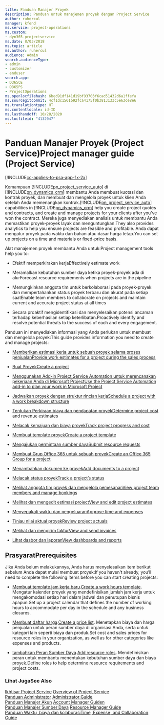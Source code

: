 ```yaml
---
title: Panduan Manajer Proyek
description: Panduan untuk manajemen proyek dengan Project Service
author: ruhercul
manager: kfend
ms.service: project-operations
ms.custom:
- dyn365-projectservice
ms.date: 8/03/2018
ms.topic: article
ms.author: ruhercul
audience: Admin
search.audienceType:
- admin
- customizer
- enduser
search.app:
- D365CE
- D365PS
- ProjectOperations
ms.openlocfilehash: 6bed91df141d19bf93703f6cad51432d6a1ffefa
ms.sourcegitcommit: 4cf1dc1561b92fca4175f0b3813133c5e63ce8e6
ms.translationtype: HT
ms.contentlocale: id-ID
ms.lasthandoff: 10/28/2020
ms.locfileid: "4132047"
---
```

# <a name="project-manager-guide-project-service"></a><span data-ttu-id="ebd50-103">Panduan Manajer Proyek (Project Service)</span><span class="sxs-lookup"><span data-stu-id="ebd50-103">Project manager guide (Project Service)</span></span>

[!INCLUDE[cc-applies-to-psa-app-1x-2x](../includes/cc-applies-to-psa-app-1x-2x.md)]

<span data-ttu-id="ebd50-104">Kemampuan [!INCLUDE[pn_project_service_auto](../includes/pn-project-service-auto.md)] di [!INCLUDE[pn_dynamics_crm](../includes/pn-dynamics-crm.md)] membantu Anda membuat kuotasi dan kontrak proyek, dan membuat dan mengelola proyek untuk klien Anda setelah Anda memenangkan kontrak.</span><span class="sxs-lookup"><span data-stu-id="ebd50-104">[!INCLUDE[pn_project_service_auto](../includes/pn-project-service-auto.md)] capabilities in [!INCLUDE[pn_dynamics_crm](../includes/pn-dynamics-crm.md)] help you create project quotes and contracts, and create and manage projects for your clients after you’ve won the contract.</span></span> <span data-ttu-id="ebd50-105">Mereka juga menyediakan analisis untuk membantu Anda memastikan proyek-proyek layak dan menguntungkan.</span><span class="sxs-lookup"><span data-stu-id="ebd50-105">They also provides analytics to help you ensure projects are feasible and profitable.</span></span> <span data-ttu-id="ebd50-106">Anda dapat mengatur proyek pada waktu dan bahan atau dasar harga tetap.</span><span class="sxs-lookup"><span data-stu-id="ebd50-106">You can set up projects on a time and materials or fixed-price basis.</span></span>  
  
 <span data-ttu-id="ebd50-107">Alat manajemen proyek membantu Anda untuk:</span><span class="sxs-lookup"><span data-stu-id="ebd50-107">Project management tools help you to:</span></span>  
  
-   <span data-ttu-id="ebd50-108">Efektif memperkirakan kerja</span><span class="sxs-lookup"><span data-stu-id="ebd50-108">Effectively estimate work</span></span>  
  
-   <span data-ttu-id="ebd50-109">Meramalkan kebutuhan sumber daya ketika proyek-proyek ada di alur</span><span class="sxs-lookup"><span data-stu-id="ebd50-109">Forecast resource requirements when projects are in the pipeline</span></span>  
  
-   <span data-ttu-id="ebd50-110">Memungkinkan anggota tim untuk berkolaborasi pada proyek-proyek dan mempertahankan status proyek terbaru dan akurat pada setiap saat</span><span class="sxs-lookup"><span data-stu-id="ebd50-110">Enable team members to collaborate on projects and maintain current and accurate project status at all times</span></span>  
  
-   <span data-ttu-id="ebd50-111">Secara proaktif mengidentifikasi dan menyelesaikan potensi ancaman terhadap keberhasilan setiap keterlibatan.</span><span class="sxs-lookup"><span data-stu-id="ebd50-111">Proactively identify and resolve potential threats to the success of each and every engagement.</span></span>  
  
<span data-ttu-id="ebd50-112">Panduan ini menyediakan informasi yang Anda perlukan untuk membuat dan mengelola proyek:</span><span class="sxs-lookup"><span data-stu-id="ebd50-112">This guide provides information you need to create and manage projects:</span></span>  
  
-   [<span data-ttu-id="ebd50-113">Memberikan estimasi kerja untuk sebuah proyek selama proses penjualan</span><span class="sxs-lookup"><span data-stu-id="ebd50-113">Provide work estimates for a project during the sales process</span></span>](../psa/provide-estimates-project-during-sales-process.md)  
  
-   [<span data-ttu-id="ebd50-114">Buat Proyek</span><span class="sxs-lookup"><span data-stu-id="ebd50-114">Create a project</span></span>](../psa/create-project.md)  
  
-   [<span data-ttu-id="ebd50-115">Menggunakan Add-in Project Service Automation untuk merencanakan pekerjaan Anda di Microsoft Project</span><span class="sxs-lookup"><span data-stu-id="ebd50-115">Use the Project Service Automation add-in to plan your work in Microsoft Project</span></span>](../psa/add-plan-work-microsoft-project.md)  
  
-   [<span data-ttu-id="ebd50-116">Jadwalkan proyek dengan struktur rincian kerja</span><span class="sxs-lookup"><span data-stu-id="ebd50-116">Schedule a project with a work breakdown structure</span></span>](../psa/schedule-project-work-breakdown-structure.md)  
  
-   [<span data-ttu-id="ebd50-117">Tentukan Perkiraan biaya dan pendapatan proyek</span><span class="sxs-lookup"><span data-stu-id="ebd50-117">Determine project cost and revenue estimates</span></span>](../psa/determine-project-cost-revenue-estimates.md)  
  
-   [<span data-ttu-id="ebd50-118">Melacak kemajuan dan biaya proyek</span><span class="sxs-lookup"><span data-stu-id="ebd50-118">Track project progress and cost</span></span>](../psa/track-project-progress-cost.md)  
  
-   [<span data-ttu-id="ebd50-119">Membuat template proyek</span><span class="sxs-lookup"><span data-stu-id="ebd50-119">Create a project template</span></span>](../psa/create-project-template.md)  
  
-   [<span data-ttu-id="ebd50-120">Mengajukan permintaan sumber daya</span><span class="sxs-lookup"><span data-stu-id="ebd50-120">Submit resource requests</span></span>](../psa/submit-resource-requests.md)  
  
-   [<span data-ttu-id="ebd50-121">Membuat Grup Office 365 untuk sebuah proyek</span><span class="sxs-lookup"><span data-stu-id="ebd50-121">Create an Office 365 Group for a project</span></span>](../psa/create-office-365-group-project.md)  
  
-   [<span data-ttu-id="ebd50-122">Menambahkan dokumen ke proyek</span><span class="sxs-lookup"><span data-stu-id="ebd50-122">Add documents to a project</span></span>](../psa/add-documents-project.md)  
  
-   [<span data-ttu-id="ebd50-123">Melacak status proyek</span><span class="sxs-lookup"><span data-stu-id="ebd50-123">Track a project’s status</span></span>](../psa/track-project-status.md)  
  
-   [<span data-ttu-id="ebd50-124">Melihat anggota tim proyek dan mengelola pemesanan</span><span class="sxs-lookup"><span data-stu-id="ebd50-124">View project team members and manage bookings</span></span>](../psa/view-project-team-members-manage-bookings.md)  
  
-   [<span data-ttu-id="ebd50-125">Melihat dan mengedit estimasi project</span><span class="sxs-lookup"><span data-stu-id="ebd50-125">View and edit project estimates</span></span>](../psa/view-edit-project-estimates.md)  
  
-   [<span data-ttu-id="ebd50-126">Menyepakati waktu dan pengeluaran</span><span class="sxs-lookup"><span data-stu-id="ebd50-126">Approve time and expenses</span></span>](../psa/approve-time-expenses.md)  
  
-   [<span data-ttu-id="ebd50-127">Tinjau nilai aktual proyek</span><span class="sxs-lookup"><span data-stu-id="ebd50-127">Review project actuals</span></span>](../psa/review-project-actuals.md)  
  
-   [<span data-ttu-id="ebd50-128">Melihat dan mengirim faktur</span><span class="sxs-lookup"><span data-stu-id="ebd50-128">View and send invoices</span></span>](../psa/view-send-invoices.md)  
  
-   [<span data-ttu-id="ebd50-129">Lihat dasbor dan laporan</span><span class="sxs-lookup"><span data-stu-id="ebd50-129">View dashboards and reports</span></span>](../psa/view-dashboards-reports.md)  
  
## <a name="prerequisites"></a><span data-ttu-id="ebd50-130">Prasyarat</span><span class="sxs-lookup"><span data-stu-id="ebd50-130">Prerequisites</span></span>  
 <span data-ttu-id="ebd50-131">Jika Anda belum melakukannya, Anda harus menyelesaikan item berikut sebelum Anda dapat mulai membuat proyek:</span><span class="sxs-lookup"><span data-stu-id="ebd50-131">If you haven't already, you’ll need to complete the following items before you can start creating projects:</span></span>  
  
-   <span data-ttu-id="ebd50-132">[Membuat template jam kerja baru](../psa/create-work-hours-template.md).</span><span class="sxs-lookup"><span data-stu-id="ebd50-132">[Create a work hours template](../psa/create-work-hours-template.md).</span></span> <span data-ttu-id="ebd50-133">Mengatur kalender proyek yang mendefinisikan jumlah jam kerja untuk mengakomodasi setiap hari dalam jadwal dan penutupan bisnis apapun.</span><span class="sxs-lookup"><span data-stu-id="ebd50-133">Set up a project calendar that defines the number of working hours to accommodate per day in the schedule and any business closures.</span></span>  
  
-   <span data-ttu-id="ebd50-134">[Membuat daftar harga](../psa/create-price-list.md).</span><span class="sxs-lookup"><span data-stu-id="ebd50-134">[Create a price list](../psa/create-price-list.md).</span></span> <span data-ttu-id="ebd50-135">Menetapkan biaya dan harga penjualan untuk peran sumber daya di organisasi Anda, serta untuk kategori lain seperti biaya dan produk.</span><span class="sxs-lookup"><span data-stu-id="ebd50-135">Set cost and sales prices for resource roles in your organization, as well as for other categories like expenses and products.</span></span>  
  
-   <span data-ttu-id="ebd50-136">[tambahkan Peran Sumber Daya](../psa/add-resource-roles.md).</span><span class="sxs-lookup"><span data-stu-id="ebd50-136">[Add resource roles](../psa/add-resource-roles.md).</span></span> <span data-ttu-id="ebd50-137">Mendefinisikan peran untuk membantu menentukan kebutuhan sumber daya dan biaya proyek.</span><span class="sxs-lookup"><span data-stu-id="ebd50-137">Define roles to help determine resource requirements and project costs.</span></span>  
  
### <a name="see-also"></a><span data-ttu-id="ebd50-138">Lihat Juga</span><span class="sxs-lookup"><span data-stu-id="ebd50-138">See Also</span></span>  
 <span data-ttu-id="ebd50-139">[Ikhtisar Project Service](../psa/overview.md) </span><span class="sxs-lookup"><span data-stu-id="ebd50-139">[Overview of Project Service](../psa/overview.md) </span></span>  
 <span data-ttu-id="ebd50-140">[Panduan Administrator](../psa/admin-guide.md) </span><span class="sxs-lookup"><span data-stu-id="ebd50-140">[Administrator Guide](../psa/admin-guide.md) </span></span>  
 <span data-ttu-id="ebd50-141">[Panduan Manajer Akun](../psa/account-manager-guide.md) </span><span class="sxs-lookup"><span data-stu-id="ebd50-141">[Account Manager Guiden](../psa/account-manager-guide.md) </span></span>  
 <span data-ttu-id="ebd50-142">[Panduan Manajer Sumber Daya](../psa/resource-manager-guide.md) </span><span class="sxs-lookup"><span data-stu-id="ebd50-142">[Resource Manager Guide](../psa/resource-manager-guide.md) </span></span>  
 [<span data-ttu-id="ebd50-143">Panduan Waktu, biaya dan kolaborasi</span><span class="sxs-lookup"><span data-stu-id="ebd50-143">Time, Expense, and Collaboration Guide</span></span>](../psa/time-expense-collaboration-guide.md)

